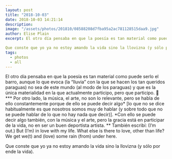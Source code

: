 ```yaml
---
layout: post
title: "2018-10-03"
date: 2018-10-03 14:21:14
description: 
image: "/assets/photos/201810/08588208d7fba95a2ac781128515daa9.jpg"
author: Elise Plain
excerpt: El otro día pensaba en que la poesía es tan material como puede serlo el barro, aunque lo que evoca (la “lluvia” con la que se hacen los tan queridos paraguas) no sea de este mundo (al modo de los paraguas) y que es la única materialidad en la que actualmente participo, pero que participo. 🚨 *** Por otro lado, la música, el arte, no son lo relevante, pero se habla de ello constantemente porque de ello se puede decir algo* [lo que no se dice habitualmente es que nosotros somos muy de hablar (y sobre todo que no se puede hablar de lo que no hay nada que decir)]. *Con ello se puede decir algo también, con la música y el arte, pero la gracia está en participar de la vida, no en ser un buen deportista artista. ** También escribí: (I’m out.) But (I’m) in love with my life. What else is there to love, other than life? We get we(t) and (love) some rain (from) under here.

Que conste que yo ya no estoy amando la vida sino la llovizna (y sólo por ende la vida).
tags: 
  - photos
  - all
---
```


El otro día pensaba en que la poesía es tan material como puede serlo el barro, aunque lo que evoca (la “lluvia” con la que se hacen los tan queridos paraguas) no sea de este mundo (al modo de los paraguas) y que es la única materialidad en la que actualmente participo, pero que participo. 🚨 *** Por otro lado, la música, el arte, no son lo relevante, pero se habla de ello constantemente porque de ello se puede decir algo* [lo que no se dice habitualmente es que nosotros somos muy de hablar (y sobre todo que no se puede hablar de lo que no hay nada que decir)]. *Con ello se puede decir algo también, con la música y el arte, pero la gracia está en participar de la vida, no en ser un buen deportista artista. ** También escribí: (I’m out.) But (I’m) in love with my life. What else is there to love, other than life? We get we(t) and (love) some rain (from) under here.

Que conste que yo ya no estoy amando la vida sino la llovizna (y sólo por ende la vida).
<p></p>
